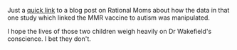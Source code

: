 <!--
.. title: MMR Study Fixed
.. date: 2009-02-10 22:19:27
.. author: Amy Brown
-->

Just a [quick link](http://www.rationalmoms.com/2009/02/09/mmr-autism-the-books-were-cooked/) to a blog post on Rational Moms about how
the data in that one study which linked the MMR vaccine
to autism was manipulated.

I hope the lives of those two children weigh heavily on
Dr Wakefield's conscience.  I bet they don't.


